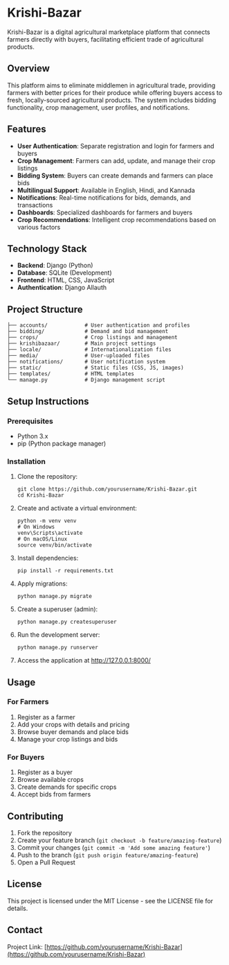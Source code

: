 # Krishi-Bazar

Krishi-Bazar is a digital agricultural marketplace platform that connects farmers directly with buyers, facilitating efficient trade of agricultural products.

## Overview

This platform aims to eliminate middlemen in agricultural trade, providing farmers with better prices for their produce while offering buyers access to fresh, locally-sourced agricultural products. The system includes bidding functionality, crop management, user profiles, and notifications.

## Features

- **User Authentication**: Separate registration and login for farmers and buyers
- **Crop Management**: Farmers can add, update, and manage their crop listings
- **Bidding System**: Buyers can create demands and farmers can place bids
- **Multilingual Support**: Available in English, Hindi, and Kannada
- **Notifications**: Real-time notifications for bids, demands, and transactions
- **Dashboards**: Specialized dashboards for farmers and buyers
- **Crop Recommendations**: Intelligent crop recommendations based on various factors

## Technology Stack

- **Backend**: Django (Python)
- **Database**: SQLite (Development)
- **Frontend**: HTML, CSS, JavaScript
- **Authentication**: Django Allauth

## Project Structure

```
├── accounts/            # User authentication and profiles
├── bidding/             # Demand and bid management
├── crops/               # Crop listings and management
├── krishibazaar/        # Main project settings
├── locale/              # Internationalization files
├── media/               # User-uploaded files
├── notifications/       # User notification system
├── static/              # Static files (CSS, JS, images)
├── templates/           # HTML templates
└── manage.py            # Django management script
```

## Setup Instructions

### Prerequisites

- Python 3.x
- pip (Python package manager)

### Installation

1. Clone the repository:
   ```
   git clone https://github.com/yourusername/Krishi-Bazar.git
   cd Krishi-Bazar
   ```

2. Create and activate a virtual environment:
   ```
   python -m venv venv
   # On Windows
   venv\Scripts\activate
   # On macOS/Linux
   source venv/bin/activate
   ```

3. Install dependencies:
   ```
   pip install -r requirements.txt
   ```

4. Apply migrations:
   ```
   python manage.py migrate
   ```

5. Create a superuser (admin):
   ```
   python manage.py createsuperuser
   ```

6. Run the development server:
   ```
   python manage.py runserver
   ```

7. Access the application at http://127.0.0.1:8000/

## Usage

### For Farmers

1. Register as a farmer
2. Add your crops with details and pricing
3. Browse buyer demands and place bids
4. Manage your crop listings and bids

### For Buyers

1. Register as a buyer
2. Browse available crops
3. Create demands for specific crops
4. Accept bids from farmers

## Contributing

1. Fork the repository
2. Create your feature branch (`git checkout -b feature/amazing-feature`)
3. Commit your changes (`git commit -m 'Add some amazing feature'`)
4. Push to the branch (`git push origin feature/amazing-feature`)
5. Open a Pull Request

## License

This project is licensed under the MIT License - see the LICENSE file for details.

## Contact

Project Link: [https://github.com/yourusername/Krishi-Bazar](https://github.com/yourusername/Krishi-Bazar)
